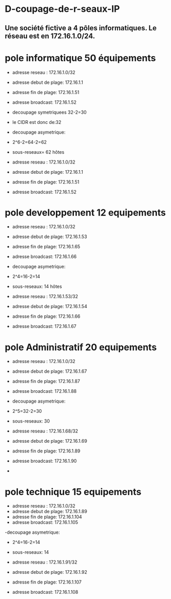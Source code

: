 # D-coupage-de-r-seaux-IP

## Une société fictive a 4 pôles informatiques. Le réseau est en 172.16.1.0/24.


# pole informatique 50 équipements

- adresse reseau : 172.16.1.0/32
- adresse debut de plage: 172.16.1.1
- adresse fin de plage: 172.16.1.51
- adresse broadcast: 172.16.1.52

- decoupage symetriquees 32-2=30
- le CIDR est donc de:32

- decoupage asymetrique:
- 2^6-2=64-2=62
- sous-reseaux= 62 hôtes

- adresse reseau : 172.16.1.0/32
- adresse debut de plage: 172.16.1.1
- adresse fin de plage: 172.16.1.51
- adresse broadcast: 172.16.1.52




# pole developpement 12 equipements

- adresse reseau : 172.16.1.0/32
- adresse debut de plage: 172.16.1.53
- adresse fin de plage: 172.16.1.65
- adresse broadcast: 172.16.1.66


- decoupage asymetrique:
- 2^4=16-2=14
- sous-reseaux: 14 hôtes

- adresse reseau : 172.16.1.53/32
- adresse debut de plage: 172.16.1.54
- adresse fin de plage: 172.16.1.66
- adresse broadcast: 172.16.1.67

# pole Administratif 20 equipements

- adresse reseau : 172.16.1.0/32
- adresse debut de plage: 172.16.1.67
- adresse fin de plage: 172.16.1.87
- adresse broadcast: 172.16.1.88

- decoupage asymetrique:
- 2^5=32-2=30
- sous-reseaux: 30

- adresse reseau : 172.16.1.68/32
- adresse debut de plage: 172.16.1.69
- adresse fin de plage: 172.16.1.89
- adresse broadcast: 172.16.1.90

- 

# pole technique 15 equipements

- adresse reseau : 172.16.1.0/32
- adresse debut de plage: 172.16.1.89
- adresse fin de plage: 172.16.1.104
- adresse broadcast: 172.16.1.105


-decoupage asymetrique:
- 2^4=16-2=14
- sous-reseaux: 14

- adresse reseau : 172.16.1.91/32
- adresse debut de plage: 172.16.1.92
- adresse fin de plage: 172.16.1.107
- adresse broadcast: 172.16.1.108
